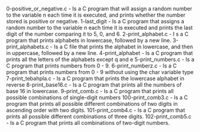 0-positive_or_negative.c - Is a C program that will assign a random number to the variable n each time it is executed, and prints whether the number stored is positive or negative.
1-last_digit - Is a C program that assigns a random number to the variable n each time it is executed and prints the last digit of the number comparing it to 5, 0, and 6.
2-print_alphabet.c - I
s a C program that prints alphabets in lowercase, followed by a new line.
3-print_alphabets.c - Is a C file that prints the alphabet in lowercase, and then in uppercase, followed by a new line.
4-print_alphabet - Is a C program that prints all the letters of the alphabets except q and e
5-print_numbers.c - Is a C program that prints numbers from 0 - 9.
6-print_numberz.c - Is a C program that prints numbers from 0 - 9 without using the char variable type
7-print_tebahpla.c - Is a C program that prints the lowercase alphabet in reverse
8-print_base16.c - Is a C program that prints all the numbers of base 16 in lowercase.
9-print_comb.c - Is a C program that prints all possible combinations of single-digit numbers
100-print_comb3.c - Is a C program that prints all possible different combinations of two digits in ascending order with two digits.
101-print_comb4.c - Is a C program that prints all possible different combinations of three digits.
102-print_comb5.c - Is a C program that prints all combinations of two-digit numbers.

